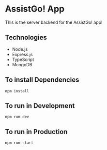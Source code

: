 # AssistGo! App

This is the server backend for the AssistGo! app!

## Technologies

- Node.js
- Express.js
- TypeScript
- MongoDB

## To install Dependencies

`npm install`

## To run in Development

`npm run dev`

## To run in Production

`npm run start`
